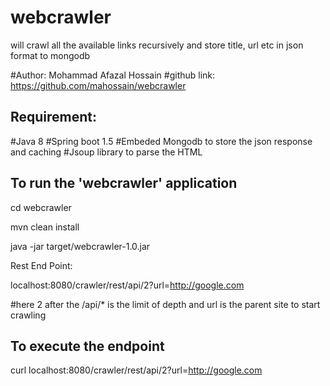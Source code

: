 # webcrawler
will crawl all the available links recursively and store title, url etc in json format to mongodb

#Author: Mohammad Afazal Hossain
#github link: https://github.com/mahossain/webcrawler
## Requirement:
#Java 8
#Spring boot 1.5
#Embeded Mongodb to store the json response and caching
#Jsoup library to parse the HTML


## To run the 'webcrawler' application

cd webcrawler

mvn clean install

java -jar target/webcrawler-1.0.jar


Rest End Point:

localhost:8080/crawler/rest/api/2?url=http://google.com

#here 2 after the /api/* is the limit of depth and url is the parent site to start crawling

## To execute the endpoint

curl localhost:8080/crawler/rest/api/2?url=http://google.com

